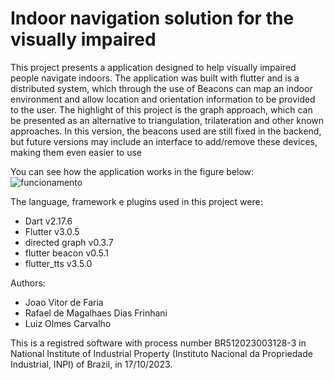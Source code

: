 # Indoor navigation solution for the visually impaired

This project presents a application designed to help visually impaired people navigate indoors.
The application was built with flutter and is a distributed system, which through the use of Beacons can map an indoor environment and allow location and orientation information to be provided to the user.
The highlight of this project is the graph approach, which can be presented as an alternative to triangulation, trilateration and other known approaches.
In this version, the beacons used are still fixed in the backend, but future versions may include an interface to add/remove these devices, making them even easier to use

You can see how the application works in the figure below:
![funcionamento](https://github.com/user-attachments/assets/1b700620-92d5-41d6-9c84-b8018a803210)


The language, framework e plugins used in this project were:
- Dart v2.17.6
- Flutter v3.0.5
- directed graph v0.3.7
- flutter beacon v0.5.1
- flutter_tts v3.5.0

Authors: 
- Joao Vitor de Faria
- Rafael de Magalhaes Dias Frinhani
- Luiz Olmes Carvalho 

This is a registred software with process number BR512023003128-3 in National Institute of Industrial Property (Instituto Nacional da Propriedade Industrial, INPI) of Brazil, in 17/10/2023.
